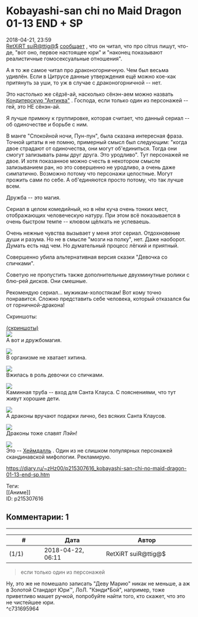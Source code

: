 Kobayashi-san chi no Maid Dragon 01-13 END + SP
===============================================

  
2018-04-21, 23:59  
  [RetXiRT suiR@ttig@$](http://Hellspawn.diary.ru "Горчичник")   [сообщает](citrus%2001-12%20END#^c731691708)  , что он читал, что про citrus пишут, что-де, "вот оно, первое настоящее юри" и "наконец показывают реалистичные гомосексуальные отношения".   
   
 А я то же самое читал про драконогорничную. Чем был весьма удивлён. Если в Цитрусе данные утверждения ещё можно кое-как притянуть за уши, то уж в случае с драконогорничной -- нет.   
   
 Это настолько же сёдзё-ай, насколько сёнэн-аем можно назвать  [Кондитерскую "Антиква"](http://www.world-art.ru/animation/animation.php?id=6956)  . Господа, если только один из персонажей -- гей, это НЕ сёнэн-ай.   
   
 Я лучше примкну к группировке, которая считает, что данный сериал -- об одиночестве и борьбе с ним.   
   
 В манге "Спокойной ночи, Пун-пун", была сказана интересная фраза. Точной цитаты я не помню, примерный смысл был следующим: "когда двое страдают от одиночества, они могут об'единиться. Тогда они смогут зализывать раны друг друга. Это уродливо". Тут персонажей не двое. И хотя показанное можно счесть в некотором смысле зализыванием ран, но это совершенно не уродливо, а очень даже симпатично. Возможно потому что персонажи целостные. Могут прожить сами по себе. А об'единяются просто потому, что так лучше всем.   
   
 Дружба -- это магия.   
   
 Сериал в целом комедийный, но в нём куча очень тонких мест, отображающих человеческую натуру. При этом всё показывается в очень быстром темпе -- клювом щёлкать не успеваешь.   
   
 Очень нежные чувства вызывает у меня этот сериал. Отдохновение души и разума. Но не в смысле "мозги на полку", нет. Даже наоборот. Думать есть над чем. Но думательный процесс лёгкий и приятный.   
   
 Совершенно убила альтернативная версия сказки "Девочка со спичками".   
   
 Советую не пропустить также дополнительные двухминутные ролики с блю-рей дисков. Они смешные.   
   
 Рекомендую сериал... мужикам-холостякам! Вот кому точно понравится. Сложно представить себе человека, который отказался бы от горничной-дракона!   
   
 Скриншоты:   
   
  [(скриншоты)](https://zHz00.diary.ru/p215307616.htm?index=1#linkmore215307616m1)       
  [![](https://i.imgur.com/3DCONgjl.jpg)](https://i.imgur.com/3DCONgj.jpg)    
 А вот и дружбомагия.   
   
  [![](https://i.imgur.com/qng1mT9l.jpg)](https://i.imgur.com/qng1mT9.jpg)    
 В организме не хватает хитина.   
   
  [![](https://i.imgur.com/AJDpiZfl.jpg)](https://i.imgur.com/AJDpiZf.jpg)    
 Вжилась в роль девочки со спичками.   
   
  [![](https://i.imgur.com/ks6XhK2l.jpg)](https://i.imgur.com/ks6XhK2.jpg)    
 Каминная труба -- вход для Санта Клауса. С пояснениями, что тут живут хорошие дети.   
   
  [![](https://i.imgur.com/AUNDLV5l.png)](https://i.imgur.com/AUNDLV5.png)    
 А драконы вручают подарки лично, без всяких Санта Клаусов.   
   
  [![](https://i.imgur.com/dnUzM4rl.jpg)](https://i.imgur.com/dnUzM4r.jpg)    
 Драконы тоже славят Лэйн!   
   
  [![](https://i.imgur.com/Hi5LB0Ql.jpg)](https://i.imgur.com/Hi5LB0Q.jpg)    
 Это --  [Хеймдалль](https://ru.wikipedia.org/wiki/%D0%A5%D0%B5%D0%B9%D0%BC%D0%B4%D0%B0%D0%BB%D0%BB%D1%8C)  . Один из не слишком популярных персонажей скандинавской мифологии. Рекламирую.      
  
<https://diary.ru/~zHz00/p215307616_kobayashi-san-chi-no-maid-dragon-01-13-end-sp.htm>  
  
Теги:  
[[Аниме]]  
ID: p215307616  


Комментарии: 1
--------------

  


---



|         #         |              Дата              |                     Автор                     |           ID           |
| --- | --- | --- | --- |
| (1/1) | 2018-04-22, 06:11 | RetXiRT suiR@ttig@$ | c731695964 |

  
  
>   если только один из персонажей  

 Ну, это же не помешало записать "Деву Марию" никак не меньше, а аж в 3олотой Стандарт Юри™, ЛоЛ. "Кэнди\*Бой", например, тоже приветливо машет ручкой, попробуйте найти того, кто скажет, что это не чистейшее юри.    
 ^c731695964
